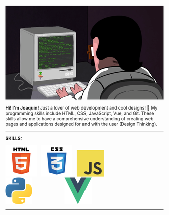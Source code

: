 <p align="center">
 <img src="https://github.com/larajoaquin90/larajoaquin90/blob/main/assets/coding.gif?raw=true" style="width:600px; height:300px;"/>
</p>

**Hi! I'm Joaquin!** Just a lover of web development and cool designs! 🤩 My programming skills include HTML, CSS, JavaScript, Vue, and Git. These skills allow me to have a comprehensive understanding of creating web pages and applications designed for and with the user (Design Thinking).
***

**SKILLS:**

<img src="assets/html5.png" style="width:100px; height:100px; margin-right: 10px;" /> <img src="assets/css3.png" style="width:100px; height:100px; margin-right: 10px;" /> <img src="assets/js.png" style="width:85px; height:85px; margin-right: 10px;" /> <img src="assets/python.png" style="width:85px; height:85px; margin-right: 100px;" /> <img src="assets/vue.png" style="width:85px; height:85px; margin-right: 10px;" />


***



